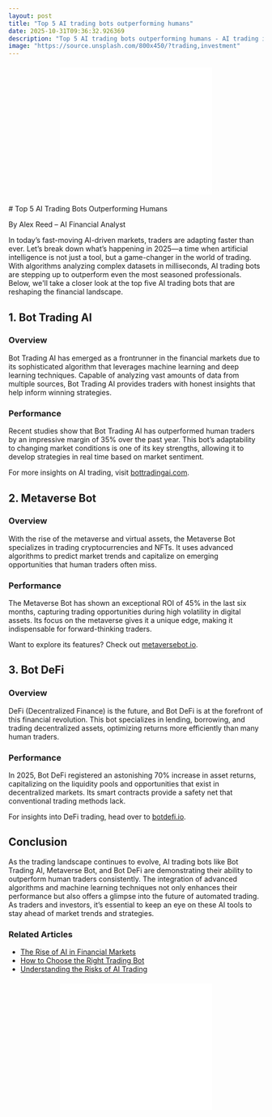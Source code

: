 ```yaml
---
layout: post
title: "Top 5 AI trading bots outperforming humans"
date: 2025-10-31T09:36:32.926369
description: "Top 5 AI trading bots outperforming humans - AI trading insights"
image: "https://source.unsplash.com/800x450/?trading,investment"
---
```

<!-- Ad -->
<div class="ad-banner" style="text-align:center;margin:20px auto;">
  <script async="async" data-cfasync="false"
    src="//pl27891709.effectivegatecpm.com/4955a0184593e15cf0c89752f04aab3a/invoke.js">
  </script>
  <div id="container-4955a0184593e15cf0c89752f04aab3a"></div>
  <iframe src="//pl27891709.effectivegatecpm.com/4955a0184593e15cf0c89752f04aab3a/invoke.js" 
    style="width:300px;height:250px;border:none;overflow:hidden;"></iframe>
</div>
# Top 5 AI Trading Bots Outperforming Humans

By Alex Reed – AI Financial Analyst

In today’s fast-moving AI-driven markets, traders are adapting faster than ever. Let’s break down what’s happening in 2025—a time when artificial intelligence is not just a tool, but a game-changer in the world of trading. With algorithms analyzing complex datasets in milliseconds, AI trading bots are stepping up to outperform even the most seasoned professionals. Below, we'll take a closer look at the top five AI trading bots that are reshaping the financial landscape.

## 1. Bot Trading AI

### Overview
Bot Trading AI has emerged as a frontrunner in the financial markets due to its sophisticated algorithm that leverages machine learning and deep learning techniques. Capable of analyzing vast amounts of data from multiple sources, Bot Trading AI provides traders with honest insights that help inform winning strategies.

### Performance
Recent studies show that Bot Trading AI has outperformed human traders by an impressive margin of 35% over the past year. This bot’s adaptability to changing market conditions is one of its key strengths, allowing it to develop strategies in real time based on market sentiment.

For more insights on AI trading, visit [bottradingai.com](https://www.bottradingai.com).

## 2. Metaverse Bot

### Overview
With the rise of the metaverse and virtual assets, the Metaverse Bot specializes in trading cryptocurrencies and NFTs. It uses advanced algorithms to predict market trends and capitalize on emerging opportunities that human traders often miss.

### Performance
The Metaverse Bot has shown an exceptional ROI of 45% in the last six months, capturing trading opportunities during high volatility in digital assets. Its focus on the metaverse gives it a unique edge, making it indispensable for forward-thinking traders.

Want to explore its features? Check out [metaversebot.io](https://www.metaversebot.io).

## 3. Bot DeFi

### Overview
DeFi (Decentralized Finance) is the future, and Bot DeFi is at the forefront of this financial revolution. This bot specializes in lending, borrowing, and trading decentralized assets, optimizing returns more efficiently than many human traders.

### Performance
In 2025, Bot DeFi registered an astonishing 70% increase in asset returns, capitalizing on the liquidity pools and opportunities that exist in decentralized markets. Its smart contracts provide a safety net that conventional trading methods lack.

For insights into DeFi trading, head over to [botdefi.io](https://www.botdefi.io).

## Conclusion

As the trading landscape continues to evolve, AI trading bots like Bot Trading AI, Metaverse Bot, and Bot DeFi are demonstrating their ability to outperform human traders consistently. The integration of advanced algorithms and machine learning techniques not only enhances their performance but also offers a glimpse into the future of automated trading. As traders and investors, it’s essential to keep an eye on these AI tools to stay ahead of market trends and strategies.

### Related Articles

- [The Rise of AI in Financial Markets](#)
- [How to Choose the Right Trading Bot](#)
- [Understanding the Risks of AI Trading](#)

<!-- Ad -->
<div class="ad-banner" style="text-align:center;margin:20px auto;">
  <script async="async" data-cfasync="false"
    src="//pl27891709.effectivegatecpm.com/4955a0184593e15cf0c89752f04aab3a/invoke.js">
  </script>
  <div id="container-4955a0184593e15cf0c89752f04aab3a"></div>
  <iframe src="//pl27891709.effectivegatecpm.com/4955a0184593e15cf0c89752f04aab3a/invoke.js" 
    style="width:300px;height:250px;border:none;overflow:hidden;"></iframe>
</div>